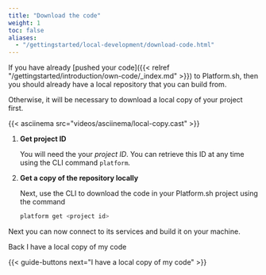 ```yaml
---
title: "Download the code"
weight: 1
toc: false
aliases:
  - "/gettingstarted/local-development/download-code.html"
---
```



If you have already [pushed your code]({{< relref "/gettingstarted/introduction/own-code/_index.md" >}}) to Platform.sh, then you should already have a local repository that you can build from.

Otherwise, it will be necessary to download a local copy of your project first.

{{< asciinema src="videos/asciinema/local-copy.cast" >}}

1. **Get project ID**

    You will need the your *project ID*. You can retrieve this ID at any time using the CLI command `platform`.

2. **Get a copy of the repository locally**

    Next, use the CLI to download the code in your Platform.sh project using the command

    ```bash
    platform get <project id>
    ```

Next you can now connect to its services and build it on your machine.

<div class="buttons">
  <a class="button-link prev" onclick="gitbook.navigation.goPrev()">Back</a>
  <a class="button-link next" onclick="gitbook.navigation.goNext()">I have a local copy of my code</a>
</div>

{{< guide-buttons next="I have a local copy of my code" >}}

